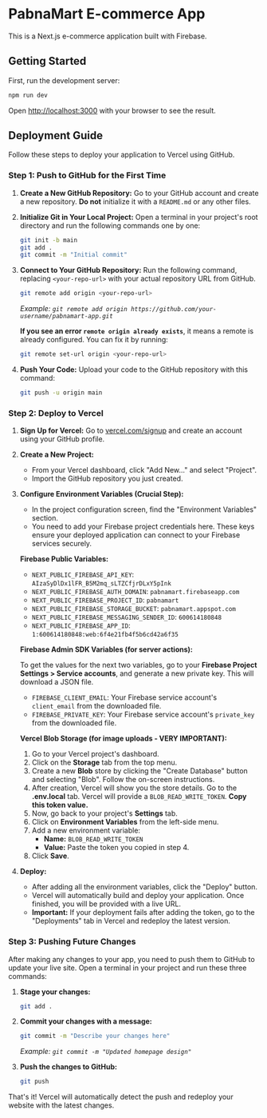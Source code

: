 # PabnaMart E-commerce App

This is a Next.js e-commerce application built with Firebase.

## Getting Started

First, run the development server:

```bash
npm run dev
```

Open [http://localhost:3000](http://localhost:3000) with your browser to see the result.

## Deployment Guide

Follow these steps to deploy your application to Vercel using GitHub.

### Step 1: Push to GitHub for the First Time

1.  **Create a New GitHub Repository:**
    Go to your GitHub account and create a new repository. **Do not** initialize it with a `README.md` or any other files.

2.  **Initialize Git in Your Local Project:**
    Open a terminal in your project's root directory and run the following commands one by one:
    ```bash
    git init -b main
    git add .
    git commit -m "Initial commit"
    ```

3.  **Connect to Your GitHub Repository:**
    Run the following command, replacing `<your-repo-url>` with your actual repository URL from GitHub.
    ```bash
    git remote add origin <your-repo-url>
    ```
    *Example: `git remote add origin https://github.com/your-username/pabnamart-app.git`*
    
    **If you see an error `remote origin already exists`**, it means a remote is already configured. You can fix it by running:
    ```bash
    git remote set-url origin <your-repo-url>
    ```

4.  **Push Your Code:**
    Upload your code to the GitHub repository with this command:
    ```bash
    git push -u origin main
    ```

### Step 2: Deploy to Vercel

1.  **Sign Up for Vercel:**
    Go to [vercel.com/signup](https://vercel.com/signup) and create an account using your GitHub profile.

2.  **Create a New Project:**
    - From your Vercel dashboard, click "Add New..." and select "Project".
    - Import the GitHub repository you just created.

3.  **Configure Environment Variables (Crucial Step):**
    - In the project configuration screen, find the "Environment Variables" section.
    - You need to add your Firebase project credentials here. These keys ensure your deployed application can connect to your Firebase services securely.

    **Firebase Public Variables:**
    
    *   `NEXT_PUBLIC_FIREBASE_API_KEY`: `AIzaSyDlDx1lFR_B5M2mq_sLTZCfjrDLxY5pInk`
    *   `NEXT_PUBLIC_FIREBASE_AUTH_DOMAIN`: `pabnamart.firebaseapp.com`
    *   `NEXT_PUBLIC_FIREBASE_PROJECT_ID`: `pabnamart`
    *   `NEXT_PUBLIC_FIREBASE_STORAGE_BUCKET`: `pabnamart.appspot.com`
    *   `NEXT_PUBLIC_FIREBASE_MESSAGING_SENDER_ID`: `600614180848`
    *   `NEXT_PUBLIC_FIREBASE_APP_ID`: `1:600614180848:web:6f4e21fb4f5b6cd42a6f35`
    
    **Firebase Admin SDK Variables (for server actions):**
    
    To get the values for the next two variables, go to your **Firebase Project Settings > Service accounts**, and generate a new private key. This will download a JSON file.
    
    *   `FIREBASE_CLIENT_EMAIL`: Your Firebase service account's `client_email` from the downloaded file.
    *   `FIREBASE_PRIVATE_KEY`: Your Firebase service account's `private_key` from the downloaded file.

    **Vercel Blob Storage (for image uploads - VERY IMPORTANT):**

    1.  Go to your Vercel project's dashboard.
    2.  Click on the **Storage** tab from the top menu.
    3.  Create a new **Blob** store by clicking the "Create Database" button and selecting "Blob". Follow the on-screen instructions.
    4.  After creation, Vercel will show you the store details. Go to the **.env.local** tab. Vercel will provide a `BLOB_READ_WRITE_TOKEN`. **Copy this token value.**
    5.  Now, go back to your project's **Settings** tab.
    6.  Click on **Environment Variables** from the left-side menu.
    7.  Add a new environment variable:
        -   **Name:** `BLOB_READ_WRITE_TOKEN`
        -   **Value:** Paste the token you copied in step 4.
    8.  Click **Save**.

4.  **Deploy:**
    - After adding all the environment variables, click the "Deploy" button.
    - Vercel will automatically build and deploy your application. Once finished, you will be provided with a live URL.
    - **Important:** If your deployment fails after adding the token, go to the "Deployments" tab in Vercel and redeploy the latest version.

### Step 3: Pushing Future Changes

After making any changes to your app, you need to push them to GitHub to update your live site. Open a terminal in your project and run these three commands:

1.  **Stage your changes:**
    ```bash
    git add .
    ```

2.  **Commit your changes with a message:**
    ```bash
    git commit -m "Describe your changes here"
    ```
    *Example: `git commit -m "Updated homepage design"`*

3.  **Push the changes to GitHub:**
    ```bash
    git push
    ```

That's it! Vercel will automatically detect the push and redeploy your website with the latest changes.
